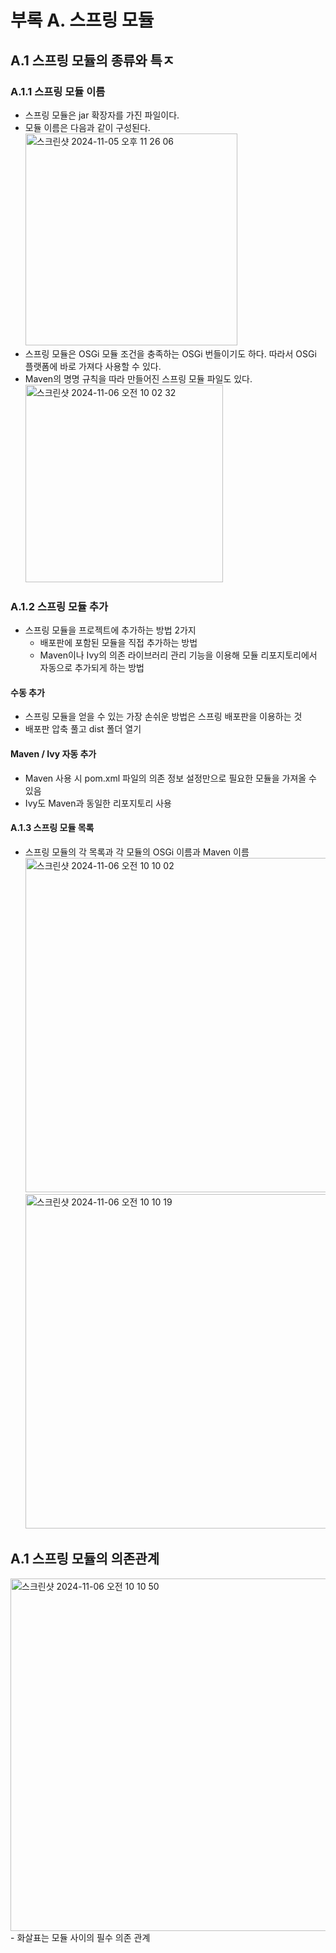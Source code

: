 # 부록 A. 스프링 모듈

## A.1 스프링 모듈의 종류와 특ㅈ

### A.1.1 스프링 모듈 이름
- 스프링 모듈은 jar 확장자를 가진 파일이다.
- 모듈 이름은 다음과 같이 구성된다.
  <img width="339" alt="스크린샷 2024-11-05 오후 11 26 06" src="https://github.com/user-attachments/assets/5f9f8b54-d91d-46e0-a556-1b4cfa2425eb">
- 스프링 모듈은 OSGi 모듈 조건을 충족하는 OSGi 번들이기도 하다. 따라서 OSGi 플랫폼에 바로 가져다 사용할 수 있다.
- Maven의 명명 규칙을 따라 만들어진 스프링 모듈 파일도 있다.
  <img width="316" alt="스크린샷 2024-11-06 오전 10 02 32" src="https://github.com/user-attachments/assets/8afac767-9d87-4707-8c15-153a22656562">

### A.1.2 스프링 모듈 추가
- 스프링 모듈을 프로젝트에 추가하는 방법 2가지
  - 배포판에 포함된 모듈을 직접 추가하는 방법
  - Maven이나 Ivy의 의존 라이브러리 관리 기능을 이용해 모듈 리포지토리에서 자동으로 추가되게 하는 방법

#### 수동 추가
- 스프링 모듈을 얻을 수 있는 가장 손쉬운 방법은 스프링 배포판을 이용하는 것
- 배포판 압축 풀고 dist 폴더 열기

#### Maven / Ivy 자동 추가
- Maven 사용 시 pom.xml 파일의 의존 정보 설정만으로 필요한 모듈을 가져올 수 있음
- Ivy도 Maven과 동일한 리포지토리 사용

#### A.1.3 스프링 모듈 목록
- 스프링 모듈의 각 목록과 각 모듈의 OSGi 이름과 Maven 이름
  <img width="535" alt="스크린샷 2024-11-06 오전 10 10 02" src="https://github.com/user-attachments/assets/8e60a939-7449-4cf7-9382-741c00bf471e">
  <img width="535" alt="스크린샷 2024-11-06 오전 10 10 19" src="https://github.com/user-attachments/assets/f10d01fa-5b86-4045-9a78-a4a58b4ce24a">

## A.1 스프링 모듈의 의존관계
<img width="564" alt="스크린샷 2024-11-06 오전 10 10 50" src="https://github.com/user-attachments/assets/2475d650-ae69-44e0-8797-543390203430">
- 화살표는 모듈 사이의 필수 의존 관계

